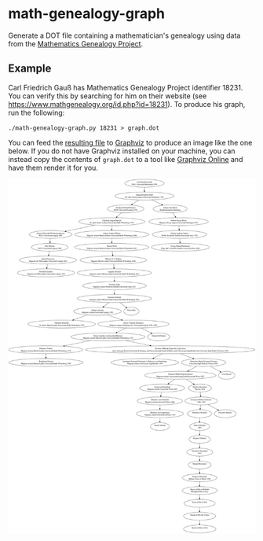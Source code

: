 # math-genealogy-graph

Generate a DOT file containing a mathematician's genealogy using data from the [Mathematics Genealogy Project](https://www.mathgenealogy.org/).

## Example

Carl Friedrich Gauß has Mathematics Genealogy Project identifier 18231.
You can verify this by searching for him on their website (see https://www.mathgenealogy.org/id.php?id=18231).
To produce his graph, run the following:

```shell
./math-genealogy-graph.py 18231 > graph.dot
```

You can feed the [resulting file](https://raw.githubusercontent.com/parsiad/math-genealogy-graph/main/18231.dot) to [Graphviz](https://graphviz.org) to produce an image like the one below.
If you do not have Graphviz installed on your machine, you can instead copy the contents of `graph.dot` to a tool like [Graphviz Online](https://dreampuf.github.io/GraphvizOnline/) and have them render it for you.

[![alt text](https://raw.githubusercontent.com/parsiad/math-genealogy-graph/main/18231.svg)](https://raw.githubusercontent.com/parsiad/math-genealogy-graph/main/18231.svg)
